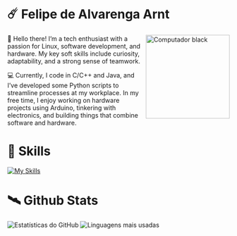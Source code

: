 
# ☄️ Felipe de Alvarenga Arnt

<img src="https://github.com/user-attachments/assets/5c60dfc6-9e99-4d18-968b-80f7d3c163c2" width="190" align="right" alt="Computador black"/> 

<!--<img src="https://your-valid-image-url-here" width="190" align="right" alt="Profile Picture"/>!-->

📼 Hello there! I’m a tech enthusiast with a passion for Linux, software development, and hardware. My key soft skills include curiosity, adaptability, and a strong sense of teamwork.

💻 Currently, I code in C/C++ and Java, and I’ve developed some Python scripts to streamline processes at my workplace. In my free time, I enjoy working on hardware projects using Arduino, tinkering with electronics, and building things that combine software and hardware.


<!--:arrow_right: Check out my [Arduino projects](https://github.com/FelipeArnt/HandSanitizerProject), where I’ve built a hands-free hand sanitizer dispenser!-->

<p align="left">

# 👾 Skills
[![My Skills](https://skillicons.dev/icons?i=java,c,python,arduino,kali,&theme=dark)](https://skillicons.dev)

</p>

# 🛰️ Github Stats

![Estatísticas do GitHub](https://github-readme-stats.vercel.app/api?username=FelipeArnt&show_icons=true&theme=transparent&hide_border=true&hide_rank=true&hide=contribs,prs&)  ![Linguagens mais usadas](https://github-readme-stats.vercel.app/api/top-langs/?username=FelipeArnt&layout=compact&theme=transparent&hide_border=true)

<!--<div align="left">
<img height="100em" src="https://github-readme-stats.vercel.app/api?username=felipearnt&hide_rank=true&hide=contribs,prs&show_icons=true&theme=transparent">
![GitHub stats](https://github-readme-stats.vercel.app/api?username=felipearnt&show_icons=true&theme=transparent)
<img height="200em" src="https://github-readme-stats.vercel.app/api/top-langs/?username=felipearnt&theme=transparent&show_icons=true">


